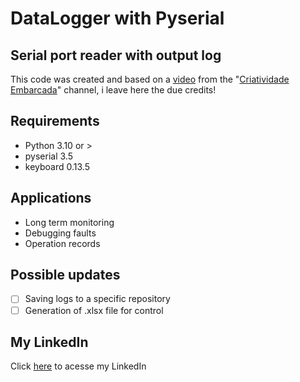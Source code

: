 # DataLogger with Pyserial
## Serial port reader with output log

This code was created and based on a [video](https://www.youtube.com/watch?v=3vHoJajIfto&ab_channel=CriatividadeEmbarcada) from the "[Criatividade Embarcada](https://www.youtube.com/@criatividadeembarcada9486)" channel, i leave here the due credits!

## Requirements
- Python 3.10 or >
- pyserial 3.5
- keyboard 0.13.5

## Applications
- Long term monitoring
- Debugging faults
- Operation records

## Possible updates
- [ ] Saving logs to a specific repository
- [ ] Generation of .xlsx file for control

## My LinkedIn
Click [here](https://www.linkedin.com/in/alberto-bruno-silvestre-de-oliveira-b7a010259/) to acesse my LinkedIn
